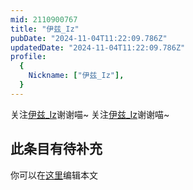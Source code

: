 ```yaml
---
mid: 2110900767
title: "伊兹_Iz"
pubDate: "2024-11-04T11:22:09.786Z"
updatedDate: "2024-11-04T11:22:09.786Z"
profile:
  {
    Nickname: ["伊兹_Iz"],
  }
---
```


关注[伊兹_Iz](https://space.bilibili.com/2110900767)谢谢喵~ 关注[伊兹_Iz](https://space.bilibili.com/2110900767)谢谢喵~

## 此条目有待补充
你可以在[这里](https://github.com/Yuhanawa/VTuber.ICU/edit/master/src/content/v/伊兹_Iz/index.md)编辑本文
